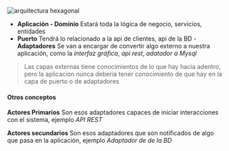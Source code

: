 ![arquitectura hexagonal](https://miro.medium.com/v2/resize:fit:1400/1*yR4C1B-YfMh5zqpbHzTyag.png)

- **Aplicación - Dominio**
Estará toda la lógica de negocio, servicios, entidades
- **Puerto**
Tendrá lo relacionado a la api de clientes, api de la BD
-**Adaptadores**
Se van a encargar de convertir algo externo a nuestra aplicación, como la *interfaz gráfica*, *api rest*, *adatador a Mysql*

>Las capas externas tiene conocimientos de lo que hay hacia adentro, pero la aplicacion nunca deberia tener conocimiento de que hay en la capa de puerto o de adaptadores

#### Otros conceptos

**Actores Primarios**
Son esos adaptadores capaces de iniciar interacciones con el sistema, ejemplo *API REST*

**Actores secundarios**
Son esos adaptadores que son notificados de algo que pasa en la aplicación, ejemplo *Adaptador de de la BD*